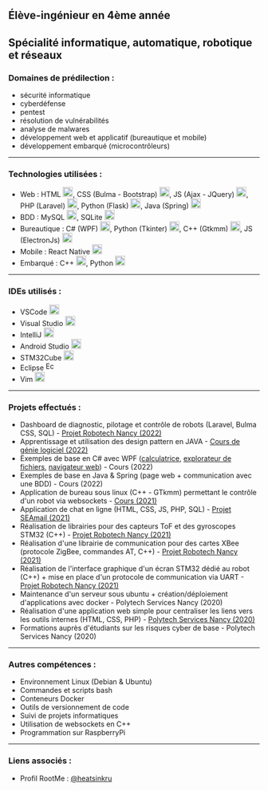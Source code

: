 ## Élève-ingénieur en 4ème année
## Spécialité informatique, automatique, robotique et réseaux

### Domaines de prédilection :
  
  - sécurité informatique
  - cyberdéfense
  - pentest
  - résolution de vulnérabilités
  - analyse de malwares
  - développement web et applicatif (bureautique et mobile)
  - développement embarqué (microcontrôleurs)
 
<hr>

### Technologies utilisées :


  - Web : HTML <a href="#"><img src="https://cdn-icons-png.flaticon.com/512/5968/5968267.png" alt="HTML" width="20" /></a>, CSS (Bulma - Bootstrap) <a href="#"><img src="https://cdn-icons-png.flaticon.com/512/5968/5968242.png" alt="CSS" width="20" /></a>, JS (Ajax - JQuery) <a href="#"><img src="https://cdn-icons-png.flaticon.com/512/5968/5968292.png" alt="JS" width="20" /></a>, PHP (Laravel) <a href="#"><img src="https://cdn-icons-png.flaticon.com/512/5968/5968332.png" alt="PHP" width="20" /></a>, Python (Flask) <a href="#"><img src="https://cdn-icons-png.flaticon.com/512/5968/5968242.png" alt="HTML" width="20" /></a>, Java (Spring) <a href="#"><img src="https://cdn-icons-png.flaticon.com/512/5968/5968282.png" alt="JAVA" width="20" /></a>
  - BDD : MySQL <a href="#"><img src="https://cdn-icons-png.flaticon.com/512/5968/5968313.png" alt="MySQL" width="20" /></a>, SQLite <a href="#"><img src="https://cdn-icons-png.flaticon.com/512/2306/2306173.png" alt="SQLite" width="20" /></a>
  - Bureautique : C# (WPF) <a href="#"><img src="https://cdn-icons-png.flaticon.com/512/6132/6132221.png" alt="C#" width="20" /></a>, Python (Tkinter) <a href="#"><img src="https://cdn-icons-png.flaticon.com/512/5968/5968350.png" alt="Python" width="20" /></a>, C++ (Gtkmm) <a href="#"><img src="https://cdn-icons-png.flaticon.com/512/6132/6132222.png" alt="C++" width="20" /></a>, JS (ElectronJs) <a href="#"><img src="https://cdn-icons-png.flaticon.com/512/5968/5968292.png" alt="JS" width="20" /></a>
  - Mobile : React Native <a href="#"><img src="https://cdn-icons-png.flaticon.com/512/1183/1183672.png" alt="React" width="20" /></a>
  - Embarqué : C++ <a href="#"><img src="https://cdn-icons-png.flaticon.com/512/6132/6132222.png" alt="C++" width="20" /></a>, Python <a href="#"><img src="https://cdn-icons-png.flaticon.com/512/5968/5968350.png" alt="Python" width="20" /></a>

<hr>

### IDEs utilisés :

  - VSCode <a href="#"><img src="https://code.visualstudio.com/assets/images/code-stable.png" alt="VSCode" width="20" /></a>
  - Visual Studio <a href="#"><img src="https://cdn-icons-png.flaticon.com/512/5968/5968389.png" alt="Visual Studio" width="20" /></a>
  - IntelliJ <a href="#"><img src="https://www.jetbrains.com/idea/img/idea-edu.svg" alt="IntelliJ" width="20" /></a>
  - Android Studio <a href="#"><img src="https://static.wikia.nocookie.net/logopedia/images/d/db/Android_Studio_Icon_2021.svg/revision/latest/scale-to-width-down/200?cb=20210305211354" alt="Android Studio" height="20" /></a>
  - STM32Cube <a href="#"><img src="https://www.eletimes.com/wp-content/uploads/2017/08/RS425_Module_STM32-1068x1068.png" alt="STM32Cube" width="20" /></a>
  - Eclipse <a href="#"><img src="https://www.eclipse.org/org/artwork/images/eclipse_ide_logo.png" alt="Eclipse" height="17" /></a>
  - Vim <a href="#"><img src="https://www.vim.org/images/vim_on_fire.gif" alt="Vim" height="20" /></a>

<hr>

### Projets effectués :
  
  - Dashboard de diagnostic, pilotage et contrôle de robots (Laravel, Bulma CSS, SQL) - [Projet Robotech Nancy (2022)](https://github.com/RobotechNancy/interface_maintenance)
  - Apprentissage et utilisation des design pattern en JAVA - [Cours de génie logiciel (2022)](https://github.com/heatsinkru/design_pattern_JAVA)
  - Exemples de base en C# avec WPF ([calculatrice](https://github.com/heatsinkru/calculatrice_CSharp), [explorateur de fichiers](https://github.com/heatsinkru/explorateur_fichiers_CSharp), [navigateur web](https://github.com/heatsinkru/navigateur_web_CSharp)) - Cours (2022)
  - Exemples de base en Java & Spring (page web + communication avec une BDD) - Cours (2022)
  - Application de bureau sous linux (C++ - GTkmm) permettant le contrôle d'un robot via websockets - [Cours (2021)](https://github.com/heatsinkru/wifibot_Cpp)
  - Application de chat en ligne (HTML, CSS, JS, PHP, SQL) - [Projet SEAmail (2021)](https://github.com/SEAmail-International-Company/seamail)
  - Réalisation de librairies pour des capteurs ToF et des gyroscopes STM32 (C++) - [Projet Robotech Nancy (2021)](https://github.com/RobotechNancy/2021-2022/tree/main/informatique/Odometrie/Odom%C3%A9trie%20relative/MPU6050_gyro)
  - Réalisation d'une librairie de communication pour des cartes XBee (protocole ZigBee, commandes AT, C++) - [Projet Robotech Nancy (2021)](https://github.com/RobotechNancy/2021-2022/tree/main/informatique/Communication/Communication%20inter-robots)
  - Réalisation de l'interface graphique d'un écran STM32 dédié au robot (C++) + mise en place d'un protocole de communication via UART - [Projet Robotech Nancy (2021)](https://github.com/RobotechNancy/2021-2022/tree/main/informatique/Ecran)
  - Maintenance d'un serveur sous ubuntu + création/déploiement d'applications avec docker - Polytech Services Nancy (2020)
  - Réalisation d'une application web simple pour centraliser les liens vers les outils internes (HTML, CSS, PHP) - [Polytech Services Nancy (2020)](https://github.com/heatsinkru/board_psn)
  - Formations auprès d'étudiants sur les risques cyber de base - Polytech Services Nancy (2020)

<hr>

### Autres compétences : 
    
  - Environnement Linux (Debian & Ubuntu)
  - Commandes et scripts bash
  - Conteneurs Docker
  - Outils de versionnement de code
  - Suivi de projets informatiques
  - Utilisation de websockets en C++
  - Programmation sur RaspberryPi 

<hr>

### Liens associés :

  - Profil RootMe : [@heatsinkru](https://www.root-me.org/heatsinkru)
